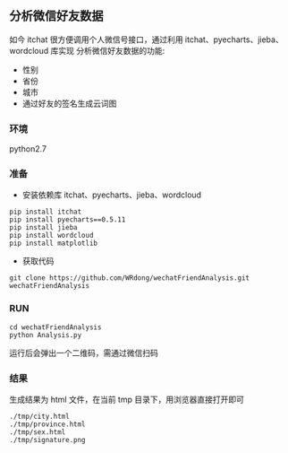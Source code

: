 
## 分析微信好友数据
如今 itchat 很方便调用个人微信号接口，通过利用 itchat、pyecharts、jieba、wordcloud 库实现 分析微信好友数据的功能:
- 性别
- 省份
- 城市
- 通过好友的签名生成云词图

### 环境
python2.7

### 准备 
- 安装依赖库 itchat、pyecharts、jieba、wordcloud 
```
pip install itchat
pip install pyecharts==0.5.11
pip install jieba
pip install wordcloud
pip install matplotlib
```

- 获取代码
```
git clone https://github.com/WRdong/wechatFriendAnalysis.git wechatFriendAnalysis
```

### RUN
```
cd wechatFriendAnalysis
python Analysis.py
```
运行后会弹出一个二维码，需通过微信扫码

### 结果
生成结果为 html 文件，在当前 tmp 目录下，用浏览器直接打开即可
```
./tmp/city.html
./tmp/province.html
./tmp/sex.html
./tmp/signature.png
```




